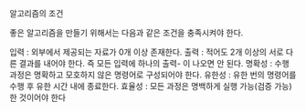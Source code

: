 알고리즘의 조건

좋은 알고리즘을 만들기 위해서는 다음과 같은 조건을 충족시켜야 한다.

입력 : 외부에서 제공되는 자료가 0개 이상 존재한다.
출력 : 적어도 2개 이상의 서로 다른 결과를 내어야 한다. 즉 모든 입력에 하나의 출력- 이 나오면 안 된다.
명확성 : 수행 과정은 명확하고 모호하지 않은 명령어로 구성되어야 한다.
유한성 : 유한 번의 명령어를 수행 후 유한 시간 내에 종료한다.
효율성 : 모든 과정은 명백하게 실행 가능(검증 가능)한 것이어야 한다
